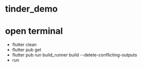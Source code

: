 # tinder_demo
# open terminal
  - flutter clean
  - flutter pub get
  - flutter pub run build_runner build --delete-conflicting-outputs
  - run
